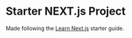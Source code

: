 # Starter NEXT.js Project

Made following the [Learn Next.js](https://nextjs.org/learn) starter guide.

